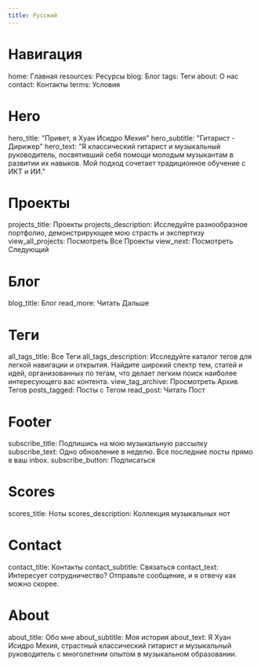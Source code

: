 ```yaml
---
title: Русский
---
```


# Навигация

home: Главная
resources: Ресурсы
blog: Блог
tags: Теги
about: О нас
contact: Контакты
terms: Условия

# Hero

hero_title: "Привет, я Хуан Исидро Мехия"
hero_subtitle: "Гитарист - Дирижер"
hero_text: "Я классический гитарист и музыкальный руководитель, посвятивший себя помощи молодым музыкантам в развитии их навыков. Мой подход сочетает традиционное обучение с ИКТ и ИИ."

# Проекты

projects_title: Проекты
projects_description: Исследуйте разнообразное портфолио, демонстрирующее мою страсть и экспертизу
view_all_projects: Посмотреть Все Проекты
view_next: Посмотреть Следующий

# Блог

blog_title: Блог
read_more: Читать Дальше

# Теги

all_tags_title: Все Теги
all_tags_description: Исследуйте каталог тегов для легкой навигации и открытия. Найдите широкий спектр тем, статей и идей, организованных по тегам, что делает легким поиск наиболее интересующего вас контента.
view_tag_archive: Просмотреть Архив Тегов
posts_tagged: Посты с Тегом
read_post: Читать Пост

# Footer

subscribe_title: Подпишись на мою музыкальную рассылку
subscribe_text: Одно обновление в неделю. Все последние посты прямо в ваш inbox.
subscribe_button: Подписаться

# Scores

scores_title: Ноты
scores_description: Коллекция музыкальных нот

# Contact

contact_title: Контакты
contact_subtitle: Связаться
contact_text: Интересует сотрудничество? Отправьте сообщение, и я отвечу как можно скорее.

# About

about_title: Обо мне
about_subtitle: Моя история
about_text: Я Хуан Исидро Мехия, страстный классический гитарист и музыкальный руководитель с многолетним опытом в музыкальном образовании.
